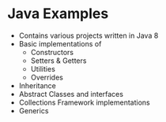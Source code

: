 # Java Examples

- Contains various projects written in Java 8
- Basic implementations of
  - Constructors
  - Setters & Getters
  - Utilities
  - Overrides
- Inheritance
- Abstract Classes and interfaces
- Collections Framework implementations
- Generics

